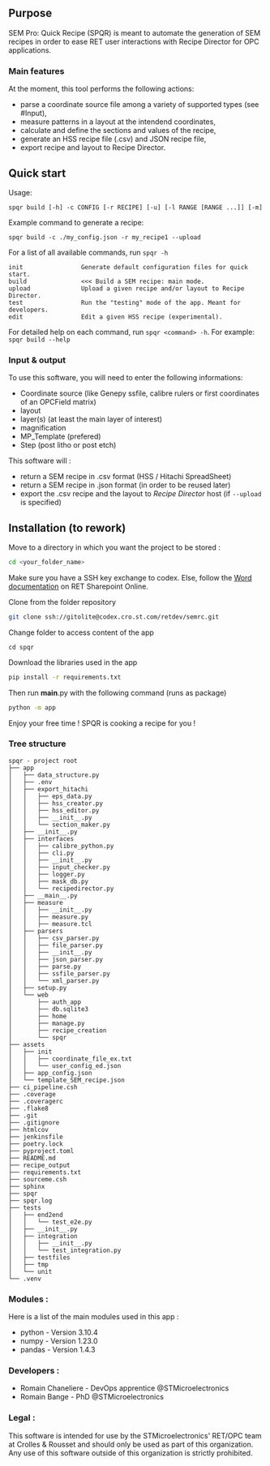 ## Purpose
SEM Pro: Quick Recipe (SPQR) is meant to automate the generation of SEM recipes in order to ease RET user interactions with Recipe Director for OPC applications.

### Main features
At the moment, this tool performs the following actions:  
* parse a coordinate source file among a variety of supported types (see #Input),
* measure patterns in a layout at the intendend coordinates,
* calculate and define the sections and values of the recipe,
* generate an HSS recipe file (.csv) and JSON recipe file,
* export recipe and layout to Recipe Director.

## Quick start
Usage:
```
spqr build [-h] -c CONFIG [-r RECIPE] [-u] [-l RANGE [RANGE ...]] [-m]
```
Example command to generate a recipe:
```
spqr build -c ./my_config.json -r my_recipe1 --upload 
```

For a list of all available commands, run `spqr -h`
```
init                Generate default configuration files for quick start.
build               <<< Build a SEM recipe: main mode.
upload              Upload a given recipe and/or layout to Recipe Director.
test                Run the "testing" mode of the app. Meant for developers.
edit                Edit a given HSS recipe (experimental).
```
For detailed help on each command, run `spqr <command> -h`. For example: `spqr build --help`


### Input & output
To use this software, you will need to enter the following informations:
* Coordinate source (like Genepy ssfile, calibre rulers or first coordinates of an OPCField matrix)
* layout
* layer(s) (at least the main layer of interest)
* magnification
* MP_Template (prefered)
* Step (post litho or post etch)

This software will :
* return a SEM recipe in .csv format (HSS / Hitachi SpreadSheet)
* return a SEM recipe in .json format (in order to be reused later)
* export the .csv recipe and the layout to *Recipe Director* host (if `--upload` is specified)
<!-- * some documentation (made with sphinx) -->
<!-- * some template in .json format (that should be stored in a DB in order to reuse the created recipe afterwards) -->

## Installation (to rework)
Move to a directory in which you want the project to be stored : 
```bash
cd <your_folder_name>
```
Make sure you have a SSH key exchange to codex. Else, follow the [Word documentation](https://stmicroelectronics.sharepoint.com/:w:/r/sites/RETCROLLES/_layouts/15/Doc.aspx?sourcedoc=%7BD4248D75-3014-4C1D-8102-960288B790C6%7D&file=SPQR%27s_user_documentation.docx&action=view&mobileredirect=true&web=1) on RET Sharepoint Online.


Clone from the folder repository
```bash
git clone ssh://gitolite@codex.cro.st.com/retdev/semrc.git
```
Change folder to access content of the app  
```
cd spqr
```
Download the libraries used in the app
```bash
pip install -r requirements.txt
```
Then run __main__.py with the following command (runs as package)  
```bash
python -m app
```
Enjoy your free time ! SPQR is cooking a recipe for you !

### Tree structure
```
spqr - project root
├── app
│   ├── data_structure.py
│   ├── .env
│   ├── export_hitachi
│   │   ├── eps_data.py
│   │   ├── hss_creator.py
│   │   ├── hss_editor.py
│   │   ├── __init__.py
│   │   └── section_maker.py
│   ├── __init__.py
│   ├── interfaces
│   │   ├── calibre_python.py
│   │   ├── cli.py
│   │   ├── __init__.py
│   │   ├── input_checker.py
│   │   ├── logger.py
│   │   ├── mask_db.py
│   │   └── recipedirector.py
│   ├── __main__.py
│   ├── measure
│   │   ├── __init__.py
│   │   ├── measure.py
│   │   ├── measure.tcl
│   ├── parsers
│   │   ├── csv_parser.py
│   │   ├── file_parser.py
│   │   ├── __init__.py
│   │   ├── json_parser.py
│   │   ├── parse.py
│   │   ├── ssfile_parser.py
│   │   └── xml_parser.py
│   ├── setup.py
│   └── web
│       ├── auth_app
│       ├── db.sqlite3
│       ├── home
│       ├── manage.py
│       ├── recipe_creation
│       └── spqr
├── assets
│   ├── init
│   │   ├── coordinate_file_ex.txt
│   │   └── user_config_ed.json
│   ├── app_config.json
│   └── template_SEM_recipe.json
├── ci_pipeline.csh
├── .coverage
├── .coveragerc
├── .flake8
├── .git
├── .gitignore
├── htmlcov
├── jenkinsfile
├── poetry.lock
├── pyproject.toml
├── README.md
├── recipe_output
├── requirements.txt
├── sourceme.csh
├── sphinx
├── spqr
├── spqr.log
├── tests
│   ├── end2end
│   │   └── test_e2e.py
│   ├── __init__.py
│   ├── integration
│   │   ├── __init__.py
│   │   └── test_integration.py
│   ├── testfiles
│   ├── tmp
│   └── unit
└── .venv
```

### Modules :
Here is a list of the main modules used in this app :
* python - Version 3.10.4  
* numpy - Version 1.23.0
* pandas - Version 1.4.3
<!-- * re - Version ? 2022.4.24 -->
<!-- * pathlib - Version ? -->
<!-- * subprocess - Version ? -->

### Developers :
* Romain Chaneliere - DevOps apprentice @STMicroelectronics
* Romain Bange - PhD @STMicroelectronics

### Legal :
This software is intended for use by the STMicroelectronics' RET/OPC team at Crolles & Rousset and should only be used as part of this organization. Any use of this software outside of this organization is strictly prohibited.

<!-- STMicroelectronics assumes no liability for any damages resulting from the use of this software outside of its intended purpose. -->